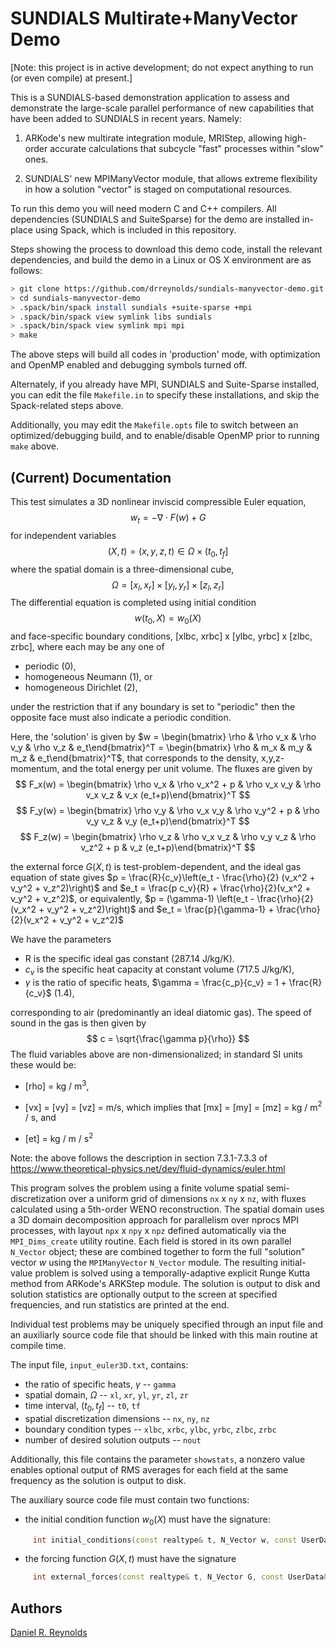# SUNDIALS Multirate+ManyVector Demo

[Note: this project is in active development; do not expect anything to run (or even compile) at present.]

This is a SUNDIALS-based demonstration application to assess and demonstrate the large-scale parallel performance of new capabilities that have been added to SUNDIALS in recent years.  Namely:

1. ARKode's new multirate integration module, MRIStep, allowing high-order accurate calculations that subcycle "fast" processes within "slow" ones.

2. SUNDIALS' new MPIManyVector module, that allows extreme flexibility in how a solution "vector" is staged on computational resources.

To run this demo you will need modern C and C++ compilers.  All dependencies (SUNDIALS and SuiteSparse) for the demo are installed in-place using Spack, which is included in this repository.

Steps showing the process to download this demo code, install the relevant dependencies, and build the demo in a Linux or OS X environment are as follows:

```bash
> git clone https://github.com/drreynolds/sundials-manyvector-demo.git
> cd sundials-manyvector-demo
> .spack/bin/spack install sundials +suite-sparse +mpi
> .spack/bin/spack view symlink libs sundials
> .spack/bin/spack view symlink mpi mpi
> make
```

The above steps will build all codes in 'production' mode, with optimization and OpenMP enabled and debugging symbols turned off.

Alternately, if you already have MPI, SUNDIALS and Suite-Sparse installed, you can edit the file `Makefile.in` to specify these installations, and skip the Spack-related steps above.

Additionally, you may edit the `Makefile.opts` file to switch between an optimized/debugging build, and to enable/disable OpenMP prior to running `make` above.


## (Current) Documentation

This test simulates a 3D nonlinear inviscid compressible Euler equation,
$$w_t = -\nabla\cdot F(w) + G$$
for independent variables
$$(X,t) = (x,y,z,t) \in \Omega \times (t_0, t_f]$$
where the spatial domain is a three-dimensional cube,
$$\Omega = [x_l, x_r] \times [y_l, y_r] \times [z_l,z_r]$$
The differential equation is completed using initial condition
$$w(t_0,X) = w_0(X)$$
and face-specific boundary conditions, [xlbc, xrbc] x [ylbc, yrbc] x [zlbc, zrbc], where each may be any one of

* periodic (0),
* homogeneous Neumann (1), or
* homogeneous Dirichlet (2),

under the restriction that if any boundary is set to "periodic" then the opposite face must also indicate a periodic condition.

Here, the 'solution' is given by $w = \begin{bmatrix} \rho & \rho v_x & \rho v_y & \rho v_z & e_t\end{bmatrix}^T = \begin{bmatrix} \rho & m_x & m_y & m_z & e_t\end{bmatrix}^T$, that corresponds to the density, x,y,z-momentum, and the total energy per unit volume.  The fluxes are given by
$$
  F_x(w) = \begin{bmatrix} \rho v_x & \rho v_x^2 + p & \rho v_x v_y & \rho v_x v_z & v_x (e_t+p)\end{bmatrix}^T
$$
$$
  F_y(w) = \begin{bmatrix} \rho v_y & \rho v_x v_y & \rho v_y^2 + p & \rho v_y v_z & v_y (e_t+p)\end{bmatrix}^T
$$
$$
  F_z(w) = \begin{bmatrix} \rho v_z & \rho v_x v_z & \rho v_y v_z & \rho v_z^2 + p & v_z (e_t+p)\end{bmatrix}^T
$$

the external force $G(X,t)$ is test-problem-dependent, and the ideal gas equation of state gives
$p = \frac{R}{c_v}\left(e_t - \frac{\rho}{2} (v_x^2 + v_y^2 + v_z^2)\right)$ and
$e_t = \frac{p c_v}{R} + \frac{\rho}{2}(v_x^2 + v_y^2 + v_z^2)$,
or equivalently,
$p = (\gamma-1) \left(e_t - \frac{\rho}{2} (v_x^2 + v_y^2 + v_z^2)\right)$ and
$e_t = \frac{p}{\gamma-1} + \frac{\rho}{2}(v_x^2 + v_y^2 + v_z^2)$

We have the parameters

* R is the specific ideal gas constant (287.14 J/kg/K).
* $c_v$ is the specific heat capacity at constant volume (717.5 J/kg/K),
* $\gamma$ is the ratio of specific heats, $\gamma = \frac{c_p}{c_v} = 1 + \frac{R}{c_v}$ (1.4),

corresponding to air (predominantly an ideal diatomic gas). The speed of sound in the gas is then given by
$$
c = \sqrt{\frac{\gamma p}{\rho}}
$$
The fluid variables above are non-dimensionalized; in standard SI units these would be:

* [rho] = kg / m$^3$,

* [vx] = [vy] = [vz] = m/s, which implies that [mx] = [my] = [mz] = kg / m$^2$ / s, and

* [et] = kg / m / s$^2$

Note: the above follows the description in section 7.3.1-7.3.3 of https://www.theoretical-physics.net/dev/fluid-dynamics/euler.html

This program solves the problem using a finite volume spatial semi-discretization over a uniform grid of dimensions `nx` x `ny` x `nz`, with fluxes calculated using a 5th-order WENO reconstruction.  The spatial domain uses a 3D domain decomposition approach for parallelism over nprocs MPI processes, with layout `npx` x `npy` x `npz` defined automatically via the `MPI_Dims_create` utility routine.  Each field is stored in its own parallel `N_Vector` object; these are combined together to form the full "solution" vector $w$ using the `MPIManyVector` `N_Vector` module.  The resulting initial-value problem is solved using a temporally-adaptive explicit Runge Kutta method from ARKode's ARKStep module.  The solution is output to disk and solution statistics are optionally output to the screen at specified frequencies, and run statistics are printed at the end.

Individual test problems may be uniquely specified through an input file and an auxiliarly source code file that should be linked with this main routine at compile time.

The input file, `input_euler3D.txt`, contains:

* the ratio of specific heats, $\gamma$ -- `gamma`
* spatial domain, $\Omega$ -- `xl`, `xr`, `yl`, `yr`, `zl`, `zr`
* time interval, $(t_0,t_f]$ -- `t0`, `tf`
* spatial discretization dimensions -- `nx`, `ny`, `nz`
* boundary condition types -- `xlbc`, `xrbc`, `ylbc`, `yrbc`, `zlbc`, `zrbc`
* number of desired solution outputs -- `nout`

Additionally, this file contains the parameter `showstats`, a nonzero value enables optional output of RMS averages for each field at the same frequency as the solution is output to disk.

The auxiliary source code file must contain two functions:

* the initial condition function $w_0(X)$ must have the signature:

```C++
     int initial_conditions(const realtype& t, N_Vector w, const UserData& udata);
```

* the forcing function $G(X,t)$ must have the signature

```C++
     int external_forces(const realtype& t, N_Vector G, const UserData& udata);
```


## Authors
[Daniel R. Reynolds](mailto:reynolds@smu.edu)
